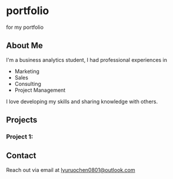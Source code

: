 # portfolio
for my portfolio

## About Me

I'm a business analytics student, I had professional experiences in 
- Marketing
- Sales
- Consulting
- Project Management

I love developing my skills and sharing knowledge with others.

## Projects

### Project 1: 

## Contact

Reach out via email at lyuruochen0801@outlook.com
